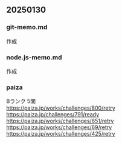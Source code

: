 ## 20250130
### git-memo.md
作成
### node.js-memo.md
作成
### paiza
Bランク 5問  
https://paiza.jp/works/challenges/800/retry  
https://paiza.jp/challenges/791/ready  
https://paiza.jp/works/challenges/651/retry  
https://paiza.jp/works/challenges/69/retry  
https://paiza.jp/works/challenges/425/retry  
